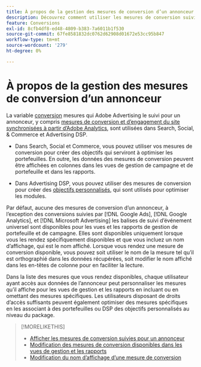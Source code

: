 ```yaml
---
title: À propos de la gestion des mesures de conversion d’un annonceur
description: Découvrez comment utiliser les mesures de conversion suivies par l’Adobe Advertising pour un annonceur.
feature: Conversions
exl-id: 8cfb4df8-ed48-4809-b383-7a6011b1f530
source-git-commit: 67fe8581832dc0762d62908d01672e53cc95b847
workflow-type: tm+mt
source-wordcount: '279'
ht-degree: 0%

---
```


# À propos de la gestion des mesures de conversion d’un annonceur

La variable [conversion](/help/search-social-commerce/glossary.md#c-d) mesures qui Adobe Advertising le suivi pour un annonceur, y compris [mesures de conversion et d’engagement du site synchronisées à partir d’Adobe Analytics](/help/integrations/analytics/analytics-data-in-advertising.md), sont utilisées dans Search, Social, &amp; Commerce et Advertising DSP.

* Dans Search, Social et Commerce, vous pouvez utiliser vos mesures de conversion pour créer des objectifs qui serviront à optimiser les portefeuilles. En outre, les données des mesures de conversion peuvent être affichées en colonnes dans les vues de gestion de campagne et de portefeuille et dans les rapports.

* Dans Advertising DSP, vous pouvez utiliser des mesures de conversion pour créer des [objectifs personnalisés](/help/dsp/optimization/custom-goal.md), qui sont utilisés pour optimiser les modules.

Par défaut, aucune des mesures de conversion d’un annonceur, à l’exception des conversions suivies par [!DNL Google Ads], [!DNL Google Analytics], et [!DNL Microsoft Advertising] les balises de suivi d’événement universel sont disponibles pour les vues et les rapports de gestion de portefeuille et de campagne. Elles sont disponibles uniquement lorsque vous les rendez spécifiquement disponibles et que vous incluez un nom d’affichage, qui est le nom affiché. Lorsque vous rendez une mesure de conversion disponible, vous pouvez soit utiliser le nom de la mesure tel qu’il est orthographié dans les données récupérées, soit modifier le nom affiché dans les en-têtes de colonne pour en faciliter la lecture.

Dans la liste des mesures que vous rendez disponibles, chaque utilisateur ayant accès aux données de l’annonceur peut personnaliser les mesures qu’il affiche pour les vues de gestion et les rapports en incluant ou en omettant des mesures spécifiques. Les utilisateurs disposant de droits d’accès suffisants peuvent également optimiser des mesures spécifiques en les associant à des portefeuilles ou DSP des objectifs personnalisés au niveau du package.

>[!MORELIKETHIS]
>
>* [Afficher les mesures de conversion suivies pour un annonceur](conversion-metric-view-tracked.md)
>* [Modification des mesures de conversion disponibles dans les vues de gestion et les rapports](conversion-metric-edit-available.md)
>* [Modification du nom d’affichage d’une mesure de conversion](conversion-metric-edit-display-name.md)
